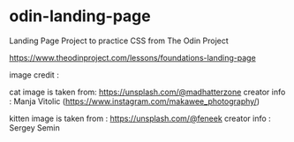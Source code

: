 # odin-landing-page

Landing Page Project to practice CSS from The Odin Project

https://www.theodinproject.com/lessons/foundations-landing-page

image credit :

cat image is taken from: https://unsplash.com/@madhatterzone
creator info : Manja Vitolic (https://www.instagram.com/makawee_photography/)

kitten image is taken from : https://unsplash.com/@feneek
creator info : Sergey Semin
